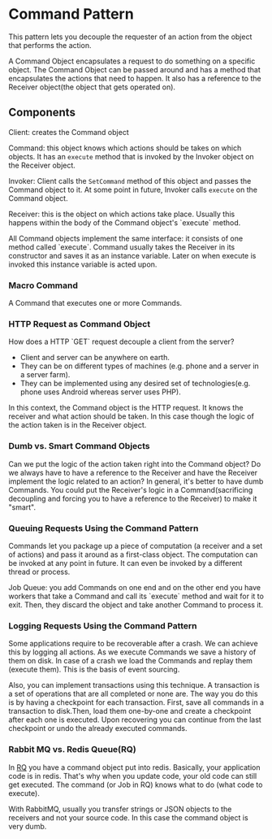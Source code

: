 # Command Pattern

This pattern lets you decouple the requester of an action from the object that performs the action.

A Command Object encapsulates a request to do something on a specific object. The Command Object can be passed around and has a method that encapsulates the actions that need to happen. It also has a reference to the Receiver object\(the object that gets operated on\).

## Components

Client: creates the Command object

Command: this object knows which actions should be takes on which objects. It has an `execute` method that is invoked by the Invoker object on the Receiver object.

Invoker: Client calls the `SetCommand` method of this object and passes the Command object to it. At some point in future, Invoker calls `execute` on the Command object.

Receiver: this is the object on which actions take place. Usually this happens within the body of the Command object's \`execute\` method.

All Command objects implement the same interface: it consists of one method called \`execute\`. Command usually takes the Receiver in its constructor and saves it as an instance variable. Later on when execute is invoked this instance variable is acted upon.

### Macro Command

A Command that executes one or more Commands.

### HTTP Request as Command Object

How does a HTTP \`GET\` request decouple a client from the server?

* Client and server can be anywhere on earth.
* They can be on different types of machines \(e.g. phone and a server in a server farm\).
* They can be implemented using any desired set of technologies\(e.g. phone uses Android whereas server uses PHP\).

In this context, the Command object is the HTTP request. It knows the receiver and what action should be taken. In this case though the logic of the action taken is in the Receiver object.

### Dumb vs. Smart Command Objects

Can we put the logic of the action taken right into the Command object? Do we always have to have a reference to the Receiver and have the Receiver implement the logic related to an action? In general, it's better to have dumb Commands. You could put the Receiver's logic in a Command\(sacrificing decoupling and forcing you to have a reference to the Receiver\) to make it "smart".

### Queuing Requests Using the Command Pattern

Commands let you package up a piece of computation \(a receiver and a set of actions\) and pass it around as a first-class object. The computation can be invoked at any point in future. It can even be invoked by a different thread or process.

Job Queue: you add Commands on one end and on the other end you have workers that take a Command and call its \`execute\` method and wait for it to exit. Then, they discard the object and take another Command to process it.

### Logging Requests Using the Command Pattern

Some applications require to be recoverable after a crash. We can achieve this by logging all actions. As we execute Commands we save a history of them on disk. In case of a crash we load the Commands and replay them \(execute them\). This is the basis of event sourcing.

Also, you can implement transactions using this technique. A transaction is a set of operations that are all completed or none are. The way you do this is by having a checkpoint for each transaction. First, save all commands in a transaction to disk.Then, load them one-by-one and create a checkpoint after each one is executed. Upon recovering you can continue from the last checkpoint or undo the already executed commands.

### Rabbit MQ vs. Redis Queue\(RQ\)

In [RQ](http://python-rq.org) you have a command object put into redis. Basically, your application code is in redis. That's why when you update code, your old code can still get executed. The command \(or Job in RQ\) knows what to do \(what code to execute\).

With RabbitMQ, usually you transfer strings or JSON objects to the receivers and not your source code. In this case the command object is very dumb.

